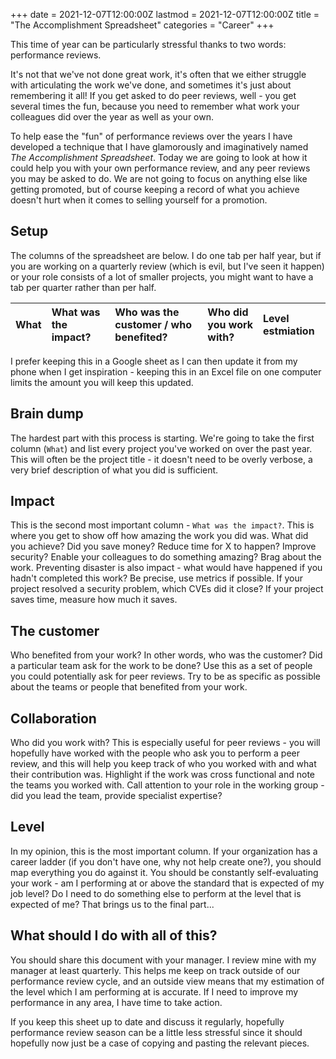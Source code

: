 +++
date = 2021-12-07T12:00:00Z
lastmod = 2021-12-07T12:00:00Z
title = "The Accomplishment Spreadsheet"
categories = "Career"
+++

This time of year can be particularly stressful thanks to two words: performance reviews.

It's not that we've not done great work, it's often that we either struggle with articulating the work we've done, and sometimes it's just about remembering it all! If you get asked to do peer reviews, well - you get several times the fun, because you need to remember what work your colleagues did over the year as well as your own.

To help ease the "fun" of performance reviews over the years I have developed a technique that I have glamorously and imaginatively named _The Accomplishment Spreadsheet_. Today we are going to look at how it could help you with your own performance review, and any peer reviews you may be asked to do. We are not going to focus on anything else like getting promoted, but of course keeping a record of what you achieve doesn't hurt when it comes to selling yourself for a promotion.

## Setup

The columns of the spreadsheet are below. I do one tab per half year, but if you are working on a quarterly review (which is evil, but I've seen it happen) or your role consists of a lot of smaller projects, you might want to have a tab per quarter rather than per half.

| What | What was the impact? | Who was the customer / who benefited? | Who did you work with? | Level estmiation |
| :--- | :------------------- | :------------------------------------ | :--------------------- | :--------------- |

I prefer keeping this in a Google sheet as I can then update it from my phone when I get inspiration - keeping this in an Excel file on one computer limits the amount you will keep this updated.

## Brain dump

The hardest part with this process is starting. We're going to take the first column (`What`) and list every project you've worked on over the past year. This will often be the project title - it doesn't need to be overly verbose, a very brief description of what you did is sufficient.

## Impact

This is the second most important column - `What was the impact?`. This is where you get to show off how amazing the work you did was. What did you achieve? Did you save money? Reduce time for X to happen? Improve security? Enable your colleagues to do something amazing? Brag about the work. Preventing disaster is also impact - what would have happened if you hadn't completed this work? Be precise, use metrics if possible. If your project resolved a security problem, which CVEs did it close? If your project saves time, measure how much it saves.

## The customer

Who benefited from your work? In other words, who was the customer? Did a particular team ask for the work to be done? Use this as a set of people you could potentially ask for peer reviews. Try to be as specific as possible about the teams or people that benefited from your work.

## Collaboration

Who did you work with? This is especially useful for peer reviews - you will hopefully have worked with the people who ask you to perform a peer review, and this will help you keep track of who you worked with and what their contribution was. Highlight if the work was cross functional and note the teams you worked with. Call attention to your role in the working group - did you lead the team, provide specialist expertise?

## Level

In my opinion, this is the most important column. If your organization has a career ladder (if you don't have one, why not help create one?), you should map everything you do against it. You should be constantly self-evaluating your work - am I performing at or above the standard that is expected of my job level? Do I need to do something else to perform at the level that is expected of me? That brings us to the final part...

## What should I do with all of this?

You should share this document with your manager. I review mine with my manager at least quarterly. This helps me keep on track outside of our performance review cycle, and an outside view means that my estimation of the level which I am performing at is accurate. If I need to improve my performance in any area, I have time to take action.

If you keep this sheet up to date and discuss it regularly, hopefully performance review season can be a little less stressful since it should hopefully now just be a case of copying and pasting the relevant pieces.
